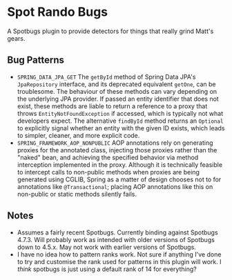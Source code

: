 # Spot Rando Bugs

A Spotbugs plugin to provide detectors for things that really grind Matt's gears.

## Bug Patterns

* `SPRING_DATA_JPA_GET`
   The `getById` method of Spring Data JPA's `JpaRepository` interface, 
   and its deprecated equivalent `getOne`, can be troublesome.
   The behaviour of these methods can vary depending on the underlying JPA provider.
   If passed an entity identifier that does not exist, these methods are liable to return a reference
   to a proxy that throws `EntityNotFoundException` if accessed, which is typically not what developers
   expect. The alternative `findById` method returns an `Optional` to explicitly signal whether an entity
   with the given ID exists, which leads to simpler, cleaner, and more explicit code.
* `SPRING_FRAMEWORK_AOP_NONPUBLIC`
   AOP annotations rely on generating proxies for the annotated class, injecting those
   proxies rather than the "naked" bean, and achieving the specified behavior via method interception
   implemented in the proxy.
   Although it is technically feasible to intercept calls to non-public methods when proxies
   are being generated using CGLIB, Spring as a matter of design chooses not to for
   annotations like `@Transactional`; placing AOP annotations like this on non-public or static 
   methods silently fails.

## Notes

* Assumes a fairly recent Spotbugs. Currently binding against Spotbugs 4.7.3. Will probably work
  as intended with older versions of Spotbugs down to 4.5.x. May not work with earlier versions of 
  Spotbugs.
* I have no idea how to pattern ranks work. Not sure if anything I've done to try and customise
  the rank used for patterns in this plugin will work. I _think_ spotbugs is just using a default
  rank of 14 for everything?